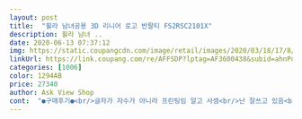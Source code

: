 ```yaml
---
layout: post 
title:  "휠라 남녀공용 3D 리니어 로고 반팔티 FS2RSC2101X" 
description: 휠라 남녀 ..
date: 2020-06-13 07:37:12 
img: https://static.coupangcdn.com/image/retail/images/2020/03/18/17/8/3a6465c8-21a5-4a9a-8419-182506c3b0d9.jpg 
linkUrl: https://link.coupang.com/re/AFFSDP?lptag=AF3600438&subid=ahnPublicAsk&pageKey=1384616780&itemId=2419346889&vendorItemId=70397881224&traceid=V0-113-28c7a1fee518fc73 
categories: [1006] 
color: 1294AB 
price: 27340 
author: Ask View Shop 
cont:  "●구매후기●<br/>글자가 자수가 아니라 프린팅임 알고 사셈<br/>난 잘쓰고 있음<br/>딱 휠라 감성이다 그거 아님 살만한 티는 아님<br/>사이즈가 조금 큰듯하지만 박시하게 입는추세라 아들이 좋아하네요<br/>사진대로입니다<br/>이쁘고 품질 좋은데 넘나큼.<br/>95사이즈가 105는되건네요<br/>총장이 좀 긴느낌임 알아서 판단하고<br/>" 
---
```

